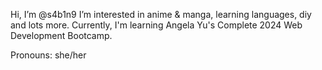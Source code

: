 Hi, I’m @s4b1n9
I’m interested in anime & manga, learning languages, diy and lots more.
Currently, I'm learning Angela Yu's Complete 2024 Web Development Bootcamp.

Pronouns: she/her
<!---
s4b1n9/s4b1n9 is a ✨ special ✨ repository because its `README.md` (this file) appears on your GitHub profile.
You can click the Preview link to take a look at your changes.
--->
